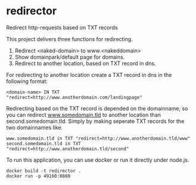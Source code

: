 # redirector
Redirect http-requests based on TXT records

This project delivers three functions for redirecting.

1. Redirect \<naked-domain> to www.\<nakeddomain>
2. Show domainpark/default page for domains.
3. Redirect to another location, based on TXT record in dns.

For redirecting to another location create a TXT record in dns in the following format:

```
<domain-name> IN TXT "redirect=http://www.anotherdomain.com/landingpage"
```

Redirecting based on the TXT record is depended on the domainname, so you can redirect www.somedomain.tld to another location than second.somedomain.tld. 
Simply by making seperate TXT records for the two domainnames like.

```
www.somedomain.tld in TXT "redirect=http://www.anotherdomain.tld/www"
second.somedomain.tld in TXT "redirect=http://www.anotherdomain.tld/second"
```

To run this application, you can use docker or run it directly under node.js.

```
docker build -t redirector .
docker run -p 49160:8080 
